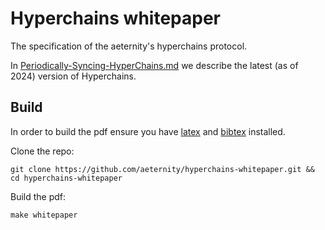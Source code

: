 # Hyperchains whitepaper

The specification of the aeternity's hyperchains protocol.

In [Periodically-Syncing-HyperChains.md](Periodically-Syncing-HyperChains.md) we describe the latest (as of 2024) version of Hyperchains.


## Build

In order to build the pdf ensure you have [latex](https://www.latex-project.org/) and [bibtex](http://www.bibtex.org/) installed.

Clone the repo:
```
git clone https://github.com/aeternity/hyperchains-whitepaper.git && cd hyperchains-whitepaper
```
Build the pdf:
```
make whitepaper
```
